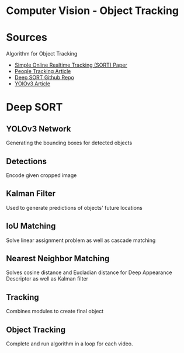 # Computer Vision - Object Tracking
# Sources
Algorithm for Object Tracking

- [Simple Online Realtime Tracking (SORT) Paper](https://arxiv.org/abs/1703.07402)
- [People Tracking Article](https://towardsdatascience.com/people-tracking-using-deep-learning-5c90d43774be#:~:text=Deep%20Sort%20Algorithm,-I%20love%20the&text=We%20track%20based%20on%20not,factor%20into%20the%20tracking%20logic)
- [Deep SORT Github Repo](https://github.com/nwojke/deep_sort)
- [YOlOv3 Article](https://machinelearningmastery.com/how-to-perform-object-detection-with-yolov3-in-keras/)

# Deep SORT
## YOLOv3 Network
Generating the bounding boxes for detected objects


## Detections
Encode given cropped image


## Kalman Filter
Used to generate predictions of objects' future locations

## IoU Matching
Solve linear assignment problem as well as cascade matching

## Nearest Neighbor Matching
Solves cosine distance and Eucladian distance for Deep Appearance Descriptor as well as Kalman filter

## Tracking
Combines modules to create final object

## Object Tracking
Complete and run algorithm in a loop for each video. 
